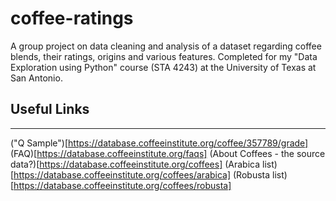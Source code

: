 # coffee-ratings
A group project on data cleaning and analysis of a dataset regarding coffee blends, their ratings, origins and various features. Completed for my "Data Exploration using Python" course (STA 4243) at the University of Texas at San Antonio.

## Useful Links
------
("Q Sample")[https://database.coffeeinstitute.org/coffee/357789/grade]
(FAQ)[https://database.coffeeinstitute.org/faqs]
(About Coffees - the source data?)[https://database.coffeeinstitute.org/coffees]
(Arabica list)[https://database.coffeeinstitute.org/coffees/arabica]
(Robusta list)[https://database.coffeeinstitute.org/coffees/robusta]